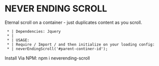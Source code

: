 # NEVER ENDING SCROLL
Eternal scroll on a container - just duplicates content as you scroll.  
  
     * | Dependencies: Jquery
     * |
     * | USAGE:
     * | Require / Import / and then initialize on your loading config: 
     * | neverEndingScroll('#parent-continer-id');

Install Via NPM: npm i neverending-scroll